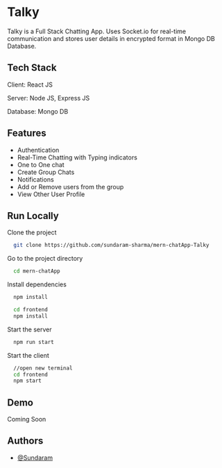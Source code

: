
# Talky

Talky is a Full Stack Chatting App. Uses Socket.io for real-time communication and stores user details in encrypted format in Mongo DB Database.


## Tech Stack

Client: React JS

Server: Node JS, Express JS

Database: Mongo DB

## Features

- Authentication
- Real-Time Chatting with Typing indicators
- One to One chat
- Create Group Chats
- Notifications
- Add or Remove users from the group
- View Other User Profile


## Run Locally

Clone the project

```bash
  git clone https://github.com/sundaram-sharma/mern-chatApp-Talky
```

Go to the project directory

```bash
  cd mern-chatApp
```

Install dependencies

```bash
  npm install
```

```bash
  cd frontend 
  npm install
```

Start the server

```bash
  npm run start
```

Start the client

```bash
  //open new terminal
  cd frontend
  npm start
```



## Demo

Coming Soon




## Authors

- [@Sundaram](https://github.com/sundaram-sharma)

